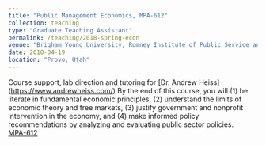 ```yaml
---
title: "Public Management Economics, MPA-612"
collection: teaching
type: "Graduate Teaching Assistant"
permalink: /teaching/2018-spring-econ
venue: "Brigham Young University, Romney Institute of Public Service and Ethics"
date: 2018-04-19
location: "Provo, Utah"
---
```

Course support, lab direction and tutoring for [Dr. Andrew Heiss] (https://www.andrewheiss.com/)
By the end of this course, you will (1) be literate in fundamental economic principles, (2) understand the limits of economic theory and free markets, (3) justify government and nonprofit intervention in the economy, and (4) make informed policy recommendations by analyzing and evaluating public sector policies.  
[MPA-612](https://econw18.classes.andrewheiss.com/)  
